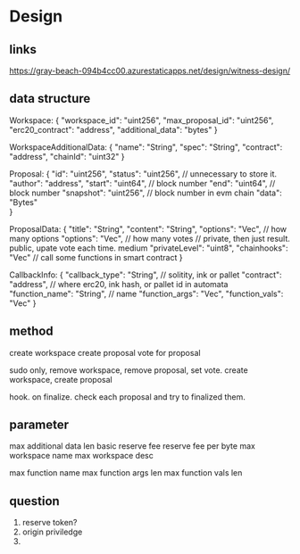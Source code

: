 # Design

## links
https://gray-beach-094b4cc00.azurestaticapps.net/design/witness-design/

## data structure 

Workspace:
{
    "workspace_id": "uint256",
    "max_proposal_id": "uint256",
    "erc20_contract": "address",
    "additional_data": "bytes"
}

WorkspaceAdditionalData:
{
    "name": "String",
    "spec": "String",
    "contract": "address",
    "chainId": "uint32"
}

Proposal:
{
    "id": "uint256",
    "status": "uint256", // unnecessary to store it.
    "author": "address",
    "start": "uint64",  // block number
    "end": "uint64",    // block number
    "snapshot": "uint256", // block number in evm chain
    "data": "Bytes"   
}

ProposalData:
{
    "title": "String",
    "content": "String",
    "options": "Vec<String>", // how many options
    "options": "Vec<u32>", // how many votes
    // private, then just result. public, upate vote each time. medium 
    "privateLevel": "uint8", 
    "chainhooks": "Vec<CallbackInfo>" // call some functions in smart contract
}

CallbackInfo:
{
    "callback_type": "String", // solitity, ink or pallet
    "contract": "address", // where erc20, ink hash, or pallet id in automata
    "function_name": "String", // name
    "function_args": "Vec<String>",
    "function_vals": "Vec<String>"
}


## method
create workspace
create proposal
vote for proposal 

sudo only, remove workspace, remove proposal, set vote. create workspace, create proposal

hook. on finalize. check each proposal and try to finalized them. 

## parameter
max additional data len 
basic reserve fee
reserve fee per byte 
max workspace name
max workspace desc


max function name
max function args len
max function vals len 

## question 
1. reserve token?
2. origin priviledge
3. 